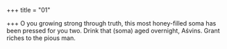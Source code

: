 +++
title = "01"

+++
O you growing strong through truth, this most honey-filled soma has  been pressed for you two.
Drink that (soma) aged overnight, Aśvins. Grant riches to the
pious man.